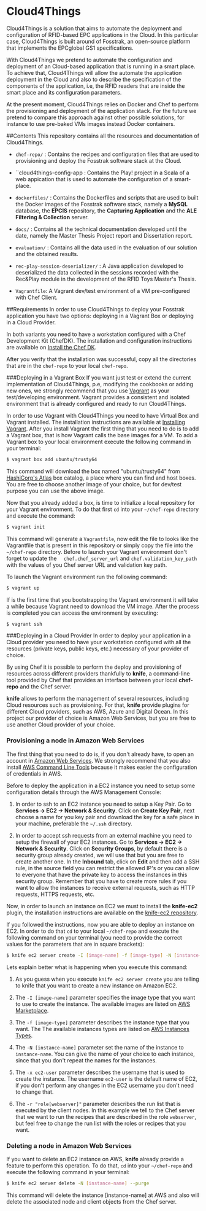Cloud4Things
============

Cloud4Things is a solution that aims to automate the deployment and configuration of RFID-based EPC applications in the Cloud.
In this particular case, Cloud4Things is built around of Fosstrak, an open-source platform that implements the EPCglobal GS1 specifications.

With Cloud4Things we pretend to automate the configuration and deployment of an Cloud-based application that is running in a smart place. To achieve that, Cloud4Things will allow the automate the application deployment in the Cloud and also to describe the specification of the components of the application, i.e, the RFID readers that are inside the smart place and its configuration parameters.

At the present moment, Cloud4Things relies on Docker and Chef to perform the provisioning and deployment of the application stack. For the future we pretend to compare this approach against other possible solutions, for instance to use pre-baked VMs images instead Docker containers.

##Contents
This repository contains all the resources and documentation of Cloud4Things.

- ``chef-repo/`` : Contains the recipes and configuration files that are used to provisioning and deploy the Fosstrak software stack at the Cloud.

- ``cloud4things-config-app : Contains the Play! project in a Scala of a web appication that is used to automate the configuration of a smart-place.

- ``dockerfiles/`` : Contains the Dockerfiles and scripts that are used to built the  Docker images of the Fosstrak software stack, namely a **MySQL** database, the **EPCIS** repository, the **Capturing Application** and the **ALE Filtering & Collection** server.

- ``docs/`` : Contains all the technical documentation developed until the date, namely the Master Thesis Project report and Dissertation report.

- ``evaluation/`` : Contains all the data used in the evaluation of our solution and the obtained results.

- ``rec-play-session-deserializer/`` : A Java application developed to deserialized the data collected in the sessions recorded with the Rec&Play module in the development of the RFID Toys Master's Thesis.

- ``Vagrantfile``: A Vagrant dev/test environment of a VM pre-configured with Chef Client.

##Requirements
In order to use Cloud4Things to deploy your Fosstrak application you have two options: deploying in a Vagrant Box or deploying in a Cloud Provider.

In both variants you need to have a workstation configured with a Chef Development Kit (ChefDK). The installation and configuration instructions are available on [Install the Chef DK](https://docs.chef.io/install_dk.html).

After you verify that the installation was successful, copy all the directories that are in the ``chef-repo`` to your local ``chef-repo``.

###Deploying in a Vagrant Box
If you want just test or extend the current implementation of Cloud4Things, p.e, modifying the cookbooks or adding new ones, we strongly recommend that you use [Vagrant](http://vagrantup.com) as your test/developing environment. Vagrant provides a consistent and isolated environment that is already configured and ready to run Cloud4Things.

In order to use Vagrant with Cloud4Things you need to have Virtual Box and Vagrant installed. The installation instructions are available at [Installing Vagrant](https://www.vagrantup.com/downloads.html). After you install Vagrant the first thing that you need to do is to add a Vagrant box, that is how Vagrant calls the base images for a VM. To add a Vagrant box to your local environment execute the following command in your terminal:

```sh
$ vagrant box add ubuntu/trusty64
```
This command will download the box named "ubuntu/trusty64" from [HashiCorp's Atlas](https://atlas.hashicorp.com/boxes/search) box catalog, a place where you can find and host boxes. You are free to choose another image of your choice, but for dev/test purpose you can use the above image.

Now that you already added a box, is time to initialize a local repository for your Vagrant environment. To do that first ``cd`` into your ``~/chef-repo`` directory and execute the command:

```sh
$ vagrant init
```

This command will generate a ``Vagrantfile``, now edit the file to looks like the Vagrantfile that is present in this repository or simply copy the file into the ``~/chef-repo`` directory. Before to launch your Vagrant environment don't forget to update the ``  chef.chef_server_url`` and ``chef.validation_key_path`` with the values of you Chef server URL and validation key path.

To launch the Vagrant environment run the following command:

```sh
$ vagrant up
```

If is the first time that you bootstrapping the Vagrant environment it will take a while because Vagrant need to download the VM image. After the process is completed you can access the environment by executing:

```sh
$ vagrant ssh
```
###Deploying in a Cloud Provider
In order to deploy your application in a Cloud provider you need to have your workstation configured with all the resources (private keys, public keys, etc.) necessary of your provider of choice.

By using Chef it is possible to perform the deploy and provisioning of resources across different providers thankfully to **knife**, a command-line tool provided by Chef that provides an interface between your local **chef-repo** and the Chef server.

**knife** allows to perform the management of several resources, including Cloud resources such as provisioning. For that, **knife** provide plugins for different Cloud providers, such as AWS, Azure and Digital Ocean. In this project our provider of choice is Amazon Web Services, but you are free to use another Cloud provider of your choice.

### Provisioning a node in Amazon Web Services
The first thing that you need to do is, if you don't already have, to open an account in [Amazon Web Services](http://aws.amazon.com/). We strongly recommend that you also install [AWS Command Line Tools](http://aws.amazon.com/cli/) because it makes easier the configuration of credentials in AWS.  

Before to deploy the application in a EC2 instance you need to setup some configuration details through the AWS Management Console:

1. In order to ssh to an EC2 instance you need to setup a Key Pair. Go to **Services -> EC2 -> Network & Security**. Click on **Create Key Pair**, next choose a name for you key pair and download the key for a safe place in your machine, preferable the ``~/.ssh`` directory.

2. In order to accept ssh requests from an external machine you need to setup the firewall of your EC2 instances. Go to **Services -> EC2 -> Network & Security**. Click on **Security Groups**, by default there is a security group already created, we will use that but you are free to create another one. In the **Inbound** tab, click on **Edit** and then add a SSH rule, in the source field you can restrict the allowed IP's or you can allow to everyone that have the private key to access the instances in this security group. Remember that you have to create more rules if you want to allow the instances to receive external requests, such as HTTP requests, HTTPS requests, etc.  

Now, in order to launch an instance on EC2 we must to install the **knife-ec2** plugin, the installation instructions are available on the [knife-ec2 repository](https://github.com/chef/knife-ec2).

If you followed the instructions, now you are able to deploy an instance on EC2. In order to do that `cd` to your local `~/chef-repo` and execute the following command on your terminal (you need to provide the correct values for the parameters that are in square brackets):

```sh
$ knife ec2 server create -I [image-name] -f [image-type] -N [instance-name] -x ec2-user -r "role[webserver]" -i '/path/to/your/aws/ssh/key/id'
```

Lets explain better what is happening when you execute this command:

1. As you guess when you execute ``knife ec2 server create`` you are telling to knife that you want to create a new instance on Amazon EC2.

2. The ``-I [image-name]`` parameter specifies the image type that you want to use to create the instance. The available images are listed on [AWS Marketplace](https://aws.amazon.com/marketplace/).

3. The ``-f [image-type]`` parameter describes the instance type that you want. The The available instances types are listed on [AWS Instances Types](http://aws.amazon.com/ec2/instance-types/).

4. The ``-N [instance-name]`` parameter set the name of the instance to ``instance-name``. You can give the name of your choice to each instance, since that you don't repeat the names for the instances.

5. The ``-x ec2-user`` parameter describes the username that is used to create the instance. The username ``ec2-user`` is the default name of EC2, if you don't perform any changes in the EC2 username you don't need to change that.

6. The ``-r "role[webserver]"`` parameter describes the run list that is executed by the client nodes. In this example we tell to the Chef server that we want to run the recipes that are described in the role ``webserver``, but feel free to change the run list with the roles or recipes that you want.

### Deleting a node in Amazon Web Services
If you want to delete an EC2 instance on AWS, **knife** already provide a feature to perform this operation. To do that, ``cd`` into your ``~/chef-repo`` and execute the following command in your terminal:

```sh
$ knife ec2 server delete -N [instance-name] --purge
```
This command will delete the instance [instance-name] at AWS and also will delete the associated node and client objects from the Chef server.
